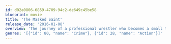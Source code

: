 ```yaml
---
id: d02a0806-6859-4709-94c2-de649c45be58
blueprint: movie
title: 'The Masked Saint'
release_date: '2016-01-08'
overview: 'The journey of a professional wrestler who becomes a small town pastor and moonlights as a masked vigilante fighting injustice. While facing crises at home and at the church, the Pastor must evade the police and somehow reconcile his violent secret identity with his calling as a pastor.'
genres: '[{"id": 80, "name": "Crime"}, {"id": 28, "name": "Action"}]'
---
```

